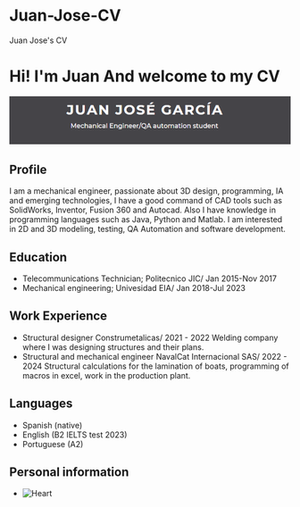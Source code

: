 
# Juan-Jose-CV
Juan Jose's CV
# Hi! I'm Juan And welcome to my CV
![Banner](./images/Banner.png)



## Profile
I am a mechanical engineer, passionate about 3D design, programming, IA and emerging technologies, I have a good command of CAD tools such as SolidWorks, Inventor, Fusion 360 and Autocad. Also I have knowledge in programming languages such as Java, Python and Matlab. I am interested in  2D and 3D modeling, testing, QA Automation and software development.

## Education 
- Telecommunications Technician; Politecnico JIC/ Jan 2015-Nov 2017
- Mechanical engineering; Univesidad EIA/ Jan 2018-Jul 2023

## Work Experience
- Structural designer Construmetalicas/ 2021 - 2022
  Welding company where I was designing structures and their plans.
- Structural and mechanical engineer  NavalCat Internacional SAS/ 2022 - 2024
  Structural calculations for the lamination of boats, programming of macros in excel, work in the production plant.

## Languages
- Spanish (native)
- English (B2 IELTS test 2023)
- Portuguese (A2)

## Personal information

- ![Heart](https://img.shields.io/badge/Heart-%E2%9D%A4-red)
